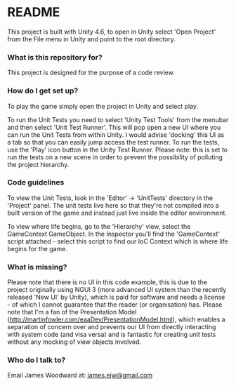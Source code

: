 # README #

This project is built with Unity 4.6, to open in Unity select 'Open Project' from the File menu in Unity and point to the root directory.

### What is this repository for? ###

This project is designed for the purpose of a code review.

### How do I get set up? ###

To play the game simply open the project in Unity and select play.

To run the Unit Tests you need to select 'Unity Test Tools' from the menubar and then select 'Unit Test Runner'. This will pop open a new UI where you can run the Unit Tests from within Unity. I would advise 'docking' this UI as a tab so that you can easily jump access the test runner. To run the tests, use the 'Play' icon button in the Unity Test Runner. Please note: this is set to run the tests on a new scene in order to prevent the possibility of polluting the project hierarchy.

### Code guidelines ###

To view the Unit Tests, look in the 'Editor' -> 'UnitTests' directory in the 'Project' panel. The unit tests live here so that 
they're not compiled into a built version of the game and instead just live inside the editor environment.

To view where life begins, go to the 'Hierarchy' view, select the GameContext GameObject. In the Inspector you'll find the 'GameContext' script attached - select this script to find our IoC Context which is where life begins for the game.

### What is missing? ###

Please note that there is no UI in this code example, this is due to the project originally using NGUI 3 (more advanced UI system than the recently released 'New UI' by Unity), which is paid for software and needs a license - of which I cannot guarantee that the reader (or organisation) has. Please note that I'm a fan of the Presentation Model (http://martinfowler.com/eaaDev/PresentationModel.html), which enables a separation of concern over and prevents our UI from directly interacting with system code (and visa versa) and is fantastic for creating unit tests without any mocking of view objects involved.

### Who do I talk to? ###

Email James Woodward at: james.ejw@gmail.com